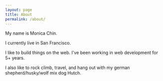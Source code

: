 ```yaml
---
layout: page
title: About
permalink: /about/
---
```


My name is Monica Chin. 

I currently live in San Francisco. 

I like to build things on the web. I've been working in web development for 5+ years. 

I also like to rock climb, travel, and hang out with my german shepherd/husky/wolf mix dog Hutch. 


